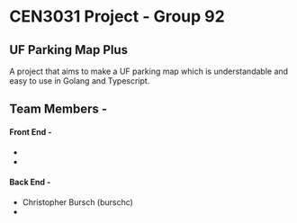 # CEN3031 Project - Group 92
## UF Parking Map Plus
A project that aims to make a UF parking map which is understandable and easy to use in Golang and Typescript. 

## Team Members - 
#### Front End - 
- 
- 
#### Back End - 
- Christopher Bursch (burschc)
- 
